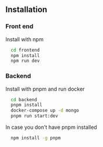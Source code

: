 ## Installation

### Front end

Install with npm

```bash
  cd frontend
  npm install
  npm run dev
```

### Backend

Install with pnpm and run docker

```bash
  cd backend
  pnpm install
  docker-compose up -d mongo
  pnpm run start:dev
```

In case you don't have pnpm installed

```bash
  npm install -g pnpm
```
